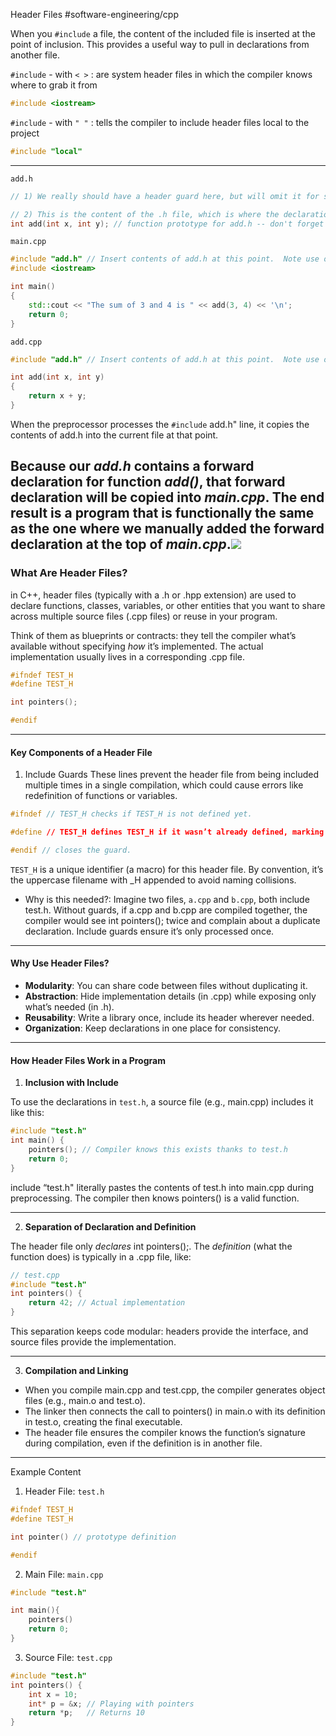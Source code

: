 Header Files
#software-engineering/cpp

When you `#include` a file, the content of the included file is inserted at the point of inclusion. This provides a useful way to pull in declarations from another file.

`#include` - with `< >` : are system header files in which the compiler knows where to grab it from
```cpp
#include <iostream>
```
`#include` - with `" "` : tells the compiler to include header files local to the project
```cpp
#include "local"
```

---
`add.h`
```cpp
// 1) We really should have a header guard here, but will omit it for simplicity (we'll cover header guards in the next lesson)

// 2) This is the content of the .h file, which is where the declarations go
int add(int x, int y); // function prototype for add.h -- don't forget the semicolon!
```

`main.cpp`
```cpp
#include "add.h" // Insert contents of add.h at this point.  Note use of double quotes here.
#include <iostream>

int main()
{
    std::cout << "The sum of 3 and 4 is " << add(3, 4) << '\n';
    return 0;
}
```

`add.cpp`
```cpp
#include "add.h" // Insert contents of add.h at this point.  Note use of double quotes here.

int add(int x, int y)
{
    return x + y;
}
```

When the preprocessor processes the `#include` add.h" line, it copies the contents of add.h into the current file at that point. 

Because our *add.h* contains a forward declaration for function *add()*, that forward declaration will be copied into *main.cpp*. The end result is a program that is functionally the same as the one where we manually added the forward declaration at the top of *main.cpp*.![](Header%20Files/Screenshot%202025-02-21%20at%2010.12.49%E2%80%AFPM.png)
---
### What Are Header Files?
in C++, header files (typically with a .h or .hpp extension) are used to declare functions, classes, variables, or other entities that you want to share across multiple source files (.cpp files) or reuse in your program. 

Think of them as blueprints or contracts: they tell the compiler what’s available without specifying *how* it’s implemented. The actual implementation usually lives in a corresponding .cpp file.

```cpp
#ifndef TEST_H
#define TEST_H

int pointers();

#endif
```

---
#### Key Components of a Header File

1) Include Guards
These lines prevent the header file from being included multiple times in a single compilation, which could cause errors like redefinition of functions or variables.

```cpp
#ifndef // TEST_H checks if TEST_H is not defined yet.

#define // TEST_H defines TEST_H if it wasn’t already defined, marking this file as "processed."

#endif // closes the guard.
```

`TEST_H` is a unique identifier (a macro) for this header file. By convention, it’s the uppercase filename with _H appended to avoid naming collisions.

- Why is this needed?:  Imagine two files, `a.cpp` and `b.cpp`, both include test.h. Without guards, if a.cpp and b.cpp are compiled together, the compiler would see int pointers(); twice and complain about a duplicate declaration. Include guards ensure it’s only processed once.
---
#### Why Use Header Files?

* **Modularity**: You can share code between files without duplicating it.
* **Abstraction**: Hide implementation details (in .cpp) while exposing only what’s needed (in .h).
* **Reusability**: Write a library once, include its header wherever needed.
* **Organization**: Keep declarations in one place for consistency.
---
#### How Header Files Work in a Program

1) **Inclusion with Include**

To use the declarations in `test.h`, a source file (e.g., main.cpp) includes it like this:
```cpp
#include "test.h"
int main() {
    pointers(); // Compiler knows this exists thanks to test.h
    return 0;
}
```

include “test.h" literally pastes the contents of test.h into main.cpp during preprocessing. The compiler then knows pointers() is a valid function.

---
2) **Separation of Declaration and Definition**

The header file only *declares* int pointers();. The *definition* (what the function does) is typically in a .cpp file, like:

```cpp
// test.cpp
#include "test.h"
int pointers() {
    return 42; // Actual implementation
}
```

This separation keeps code modular: headers provide the interface, and source files provide the implementation.

---
3) **Compilation and Linking**
* When you compile main.cpp and test.cpp, the compiler generates object files (e.g., main.o and test.o).
* The linker then connects the call to pointers() in main.o with its definition in test.o, creating the final executable.
* The header file ensures the compiler knows the function’s signature during compilation, even if the definition is in another file.
---
Example Content

1. Header File: `test.h`
```cpp
#ifndef TEST_H
#define TEST_H

int pointer() // prototype definition

#endif
```

2. Main File: `main.cpp`
```cpp
#include "test.h"

int main(){
	pointers()
	return 0;
}
```

3. Source File: `test.cpp`
```cpp
#include "test.h"
int pointers() {
    int x = 10;
    int* p = &x; // Playing with pointers
    return *p;   // Returns 10
}
```